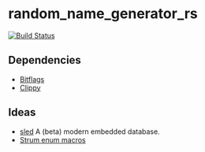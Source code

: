 # random_name_generator_rs

[![Build Status](https://api.travis-ci.com/folkengine/random_name_generator_rs.svg?branch=main)](https://travis-ci.com/github/folkengine/random_name_generator_rs)

## Dependencies

* [Bitflags](https://github.com/bitflags/bitflags)
* [Clippy](https://rust-lang.github.io/rust-clippy/)

## Ideas

* [sled](https://github.com/spacejam/sled) A (beta) modern embedded database.
* [Strum enum macros](https://github.com/Peternator7/strum)